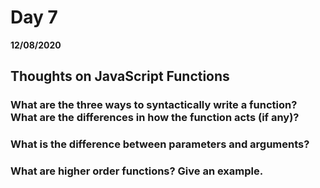 # Day 7
__12/08/2020__

## Thoughts on JavaScript Functions

### What are the three ways to syntactically write a function? What are the differences in how the function acts (if any)?

### What is the difference between parameters and arguments?

### What are higher order functions? Give an example.